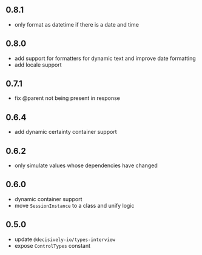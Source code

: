 ## 0.8.1

- only format as datetime if there is a date and time

## 0.8.0

- add support for formatters for dynamic text and improve date formatting
- add locale support

## 0.7.1

- fix @parent not being present in response

## 0.6.4

- add dynamic certainty container support

## 0.6.2

- only simulate values whose dependencies have changed

## 0.6.0

- dynamic container support
- move `SessionInstance` to a class and unify logic

## 0.5.0

- update `@decisively-io/types-interview`
- expose `ControlTypes` constant